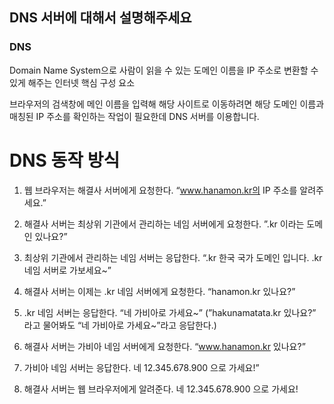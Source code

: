 ## DNS 서버에 대해서 설명해주세요

### DNS

Domain Name System으로  사람이 읽을 수 있는 도메인 이름을 IP 주소로 변환할 수 있게 해주는 인터넷 핵심 구성 요소


브라우저의 검색창에 메인 이름을 입력해 해당 사이트로 이동하려면 해당 도메인 이름과 매칭된 IP 주소를 확인하는 작업이 필요한데 DNS 서버를 이용합니다.

# DNS 동작 방식

1. 웹 브라우저는 해결사 서버에게 요청한다.
“www.hanamon.kr의 IP 주소를 알려주세요.”

2. 해결사 서버는 최상위 기관에서 관리하는 네임 서버에게 요청한다.
”.kr 이라는 도메인 있나요?”

3. 최상위 기관에서 관리하는 네임 서버는 응답한다.
“.kr 한국 국가 도메인 입니다. .kr 네임 서버로 가보세요~”

4. 해결사 서버는 이제는 .kr 네임 서버에게 요청한다.
“hanamon.kr 있나요?”

5. .kr 네임 서버는 응답한다.
“네 가비아로 가세요~”
(”hakunamatata.kr 있나요?” 라고 물어봐도 “네 가비아로 가세요~”라고 응답한다.)

6. 해결사 서버는 가비아 네임 서버에게 요청한다.
“www.hanamon.kr 있나요?”

7. 가비아 네임 서버는 응답한다.
네 12.345.678.900 으로 가세요!”

8. 해결사 서버는 웹 브라우저에게 알려준다.
네 12.345.678.900 으로 가세요!

